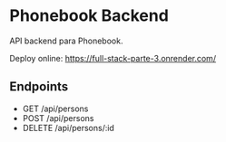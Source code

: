 # Phonebook Backend

API backend para Phonebook.

Deploy online: https://full-stack-parte-3.onrender.com/

## Endpoints

- GET /api/persons
- POST /api/persons
- DELETE /api/persons/:id